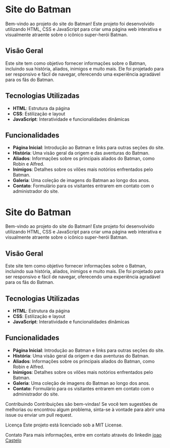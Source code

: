 # Site do Batman

Bem-vindo ao projeto do site do Batman! Este projeto foi desenvolvido utilizando HTML, CSS e JavaScript para criar uma página web interativa e visualmente atraente sobre o icônico super-herói Batman.

## Visão Geral

Este site tem como objetivo fornecer informações sobre o Batman, incluindo sua história, aliados, inimigos e muito mais. Ele foi projetado para ser responsivo e fácil de navegar, oferecendo uma experiência agradável para os fãs do Batman.

## Tecnologias Utilizadas

- **HTML**: Estrutura da página
- **CSS**: Estilização e layout
- **JavaScript**: Interatividade e funcionalidades dinâmicas

## Funcionalidades

- **Página Inicial**: Introdução ao Batman e links para outras seções do site.
- **História**: Uma visão geral da origem e das aventuras do Batman.
- **Aliados**: Informações sobre os principais aliados do Batman, como Robin e Alfred.
- **Inimigos**: Detalhes sobre os vilões mais notórios enfrentados pelo Batman.
- **Galeria**: Uma coleção de imagens do Batman ao longo dos anos.
- **Contato**: Formulário para os visitantes entrarem em contato com o administrador do site.

# Site do Batman

Bem-vindo ao projeto do site do Batman! Este projeto foi desenvolvido utilizando HTML, CSS e JavaScript para criar uma página web interativa e visualmente atraente sobre o icônico super-herói Batman.

## Visão Geral

Este site tem como objetivo fornecer informações sobre o Batman, incluindo sua história, aliados, inimigos e muito mais. Ele foi projetado para ser responsivo e fácil de navegar, oferecendo uma experiência agradável para os fãs do Batman.

## Tecnologias Utilizadas

- **HTML**: Estrutura da página
- **CSS**: Estilização e layout
- **JavaScript**: Interatividade e funcionalidades dinâmicas

## Funcionalidades

- **Página Inicial**: Introdução ao Batman e links para outras seções do site.
- **História**: Uma visão geral da origem e das aventuras do Batman.
- **Aliados**: Informações sobre os principais aliados do Batman, como Robin e Alfred.
- **Inimigos**: Detalhes sobre os vilões mais notórios enfrentados pelo Batman.
- **Galeria**: Uma coleção de imagens do Batman ao longo dos anos.
- **Contato**: Formulário para os visitantes entrarem em contato com o administrador do site.

Contribuindo
Contribuições são bem-vindas! Se você tem sugestões de melhorias ou encontrou algum problema, sinta-se à vontade para abrir uma issue ou enviar um pull request.

Licença
Este projeto está licenciado sob a MIT License.

Contato
Para mais informações, entre em contato através do linkedin 
<a href=“/www.linkedin.com/in/joao-castelo-ferreira“>joao Castelo</a>

